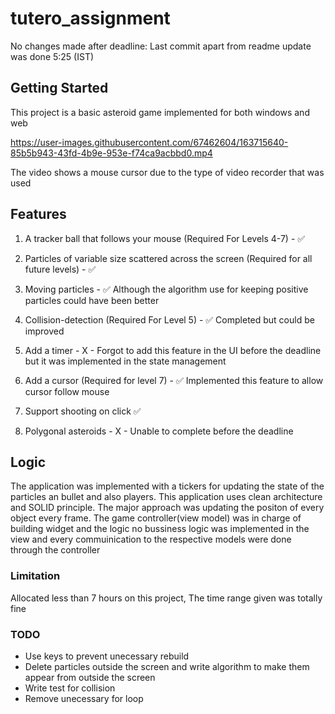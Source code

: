 # tutero_assignment

No changes made after deadline: Last commit apart from readme update was done 5:25 (IST) 

## Getting Started

This project is a basic asteroid game implemented for both windows and web


https://user-images.githubusercontent.com/67462604/163715640-85b5b943-43fd-4b9e-953e-f74ca9acbbd0.mp4

The video shows a mouse cursor due to the type of video recorder that was used


## Features 
1. A tracker ball that follows your mouse (Required For Levels 4-7) - ✅

2. Particles of variable size scattered across the screen (Required for all future levels) - ✅

3. Moving particles - ✅ Although the algorithm use for keeping positive particles could have been better

4. Collision-detection (Required For Level 5) - ✅ Completed but could be improved

5. Add a timer - X -
    Forgot to add this feature in the UI before the deadline but it was implemented in the state management

6. Add a cursor (Required for level 7) - ✅
   Implemented this feature to allow cursor follow mouse

7. Support shooting on click
   ✅ 

8. Polygonal asteroids - X -
   Unable to complete before the deadline 
   
## Logic 
The application was implemented with a tickers for updating the state of the particles an bullet and also players. This application uses clean architecture and SOLID principle. The major approach was updating the positon of every object every frame. The game controller(view model) was in charge of building widget and the logic no bussiness logic was implemented in the view and every commuinication to the respective models were done through the controller

### Limitation
Allocated less than 7 hours on this project,  The time range given was totally fine 

### TODO
- Use keys to prevent unecessary rebuild
- Delete particles outside the screen and write algorithm to make them appear from outside the screen
- Write test for collision
- Remove unecessary for loop

